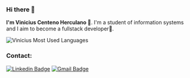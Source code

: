### Hi there 👋

**I'm Vinicius Centeno Herculano 🙋‍**. I'm a student of information systems and I aim to become a fullstack developer🎯.

![Vinicius Most Used Languages](https://github-readme-stats.vercel.app/api/top-langs/?username=ViniciusHerculano&hide=html&layout=compact&show_icons=true&theme=tokyonight)


### Contact:
[![Linkedin Badge](https://img.shields.io/badge/-ViniciusHerculano-blue?style=flat-square&logo=Linkedin&logoColor=white&link=https://www.linkedin.com/in/vinicius-herculano/)](https://www.linkedin.com/in/vinicius-herculano/)
[![Gmail Badge](https://img.shields.io/badge/-Gmail-c14438?style=flat-square&logo=Gmail&logoColor=white&link=mailto:erickmalta100@gmail.com)](mailto:viniciusherculanomap@gmail.com)













<!--
**ViniciusHerculano/ViniciusHerculano** is a ✨ _special_ ✨ repository because its `README.md` (this file) appears on your GitHub profile.

Here are some ideas to get you started:

- 🔭 I’m currently working on ...
- 🌱 I’m currently learning ...
- 👯 I’m looking to collaborate on ...
- 🤔 I’m looking for help with ...
- 💬 Ask me about ...
- 📫 How to reach me: ...
- 😄 Pronouns: ...
- ⚡ Fun fact: ...
-->
